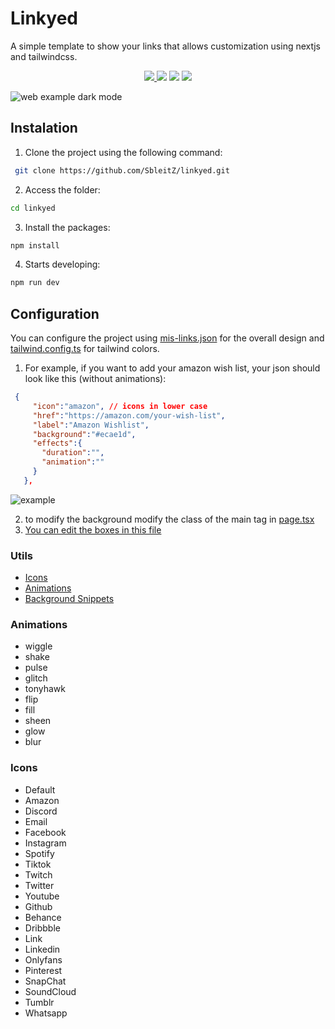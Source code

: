 # Linkyed
A simple template to show your links that allows customization using nextjs and tailwindcss.

<p align="center">
  <a href="https://linkyed.vercel.app/">
    <img src="https://img.shields.io/badge/demo%20Linkyed-blue?style=for-the-badge">
  <a/>
  <a>
    <img src="https://img.shields.io/badge/Next-black?style=for-the-badge&logo=next.js&logoColor=white">
  <a/>
  <a>
    <img src="https://img.shields.io/badge/typescript-%23007ACC.svg?style=for-the-badge&logo=typescript&logoColor=white">
  <a/>
  <a>
    <img src="https://img.shields.io/badge/tailwindcss-%2338B2AC.svg?style=for-the-badge&logo=tailwind-css&logoColor=white">
  <a/>
</p>
<img src="https://i.imgur.com/FY9hQWj.gif" alt="web example dark mode"/>

## Instalation
  1. Clone the project using the following command: 

   ```bash
    git clone https://github.com/SbleitZ/linkyed.git
   ```
  2. Access the folder:

   ```bash
   cd linkyed
   ```
  3. Install the packages:
   ```bash
   npm install
   ```
  4. Starts developing:
   ```bash
   npm run dev
   ```
## Configuration

You can configure the project using [mis-links.json](./mis-links.json) for the overall design and [tailwind.config.ts](tailwind.config.ts) for tailwind colors.

1. For example, if you want to add your amazon wish list, your json should look like this (without animations):
 ```json
  {
      "icon":"amazon", // icons in lower case
      "href":"https://amazon.com/your-wish-list",
      "label":"Amazon Wishlist",
      "background":"#ecae1d",
      "effects":{
        "duration":"",
        "animation":""
      }
    },
 ```
 <img src="https://i.imgur.com/ivFdUHj.png" alt="example"/>

2. to modify the background modify the class of the main tag in [page.tsx](./src/app/page.tsx#L8,C98)
3. [You can edit the boxes in this file](/src/app/components/Links.tsx)

### Utils
- [Icons](https://www.svgrepo.com)
- [Animations](https://codepen.io/davideast/pen/MWxvzjm)
- [Background Snippets](https://bg.ibelick.com/)

### Animations
- wiggle
- shake
- pulse
- glitch
- tonyhawk
- flip
- fill
- sheen
- glow
- blur

### Icons
- Default
- Amazon
- Discord
- Email
- Facebook
- Instagram
- Spotify
- Tiktok
- Twitch
- Twitter
- Youtube
- Github
- Behance
- Dribbble
- Link
- Linkedin
- Onlyfans
- Pinterest
- SnapChat
- SoundCloud
- Tumblr
- Whatsapp
